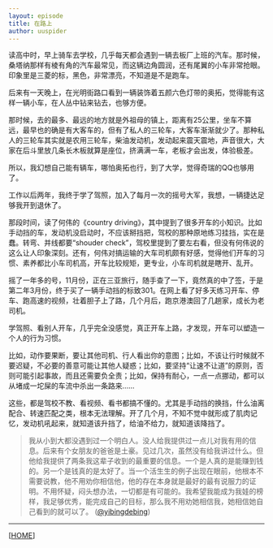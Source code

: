 ```yaml
---
layout: episode
title: 在路上
author: uuspider
---
```

读高中时，早上骑车去学校，几乎每天都会遇到一辆去板厂上班的汽车。那时候，桑塔纳那样有棱有角的汽车最常见，而这辆边角圆润，还有尾翼的小车非常抢眼。印象里是三菱的标，黑色，非常漂亮，不知道是不是跑车。

后来有一天晚上，在光明街路口看到一辆装饰着五颜六色灯带的奥拓，觉得能有这样一辆小车，在人丛中钻来钻去，也够方便。

那时候，去的最多、最远的地方就是外祖母的镇上，距离有25公里，坐车不算远，最早也的确是有大客车的，但有了私人的三轮车，大客车渐渐就少了。那种私人的三轮车其实就是农用三轮车，柴油发动机，发动起来震天震地，声音很大，大家在后斗里放几条长木板就算是座位，挤满满一车，老板才会出发，体验极差。

所以，我幻想自己能有辆车，哪怕奥拓也行，到了大学，觉得奇瑞的QQ也够用了。

工作以后两年，我终于学了驾照，加入了每月一次的摇号大军，我想，一辆捷达足够我开到退休了。

那段时间，读了何伟的《country driving》，其中提到了很多开车的小知识。比如手动挡的车，发动机没启动时，不应该掰挡把，驾校的那种原地练习挂挡，实在是蠢。转弯、并线都要“shouder check”，驾校里提到了要左右看，但没有何伟说的这么让人印象深刻。还有，何伟对搞运输的大车司机颇有好感，觉得他们开车的习惯、素养都比小车司机高，开车比较规矩，更专业，小车司机就是瞎开、乱开。

摇了一年多的号，11月份，正在三亚旅行，随手查了一下，竟然真的中了签，于是第二年3月份，终于买了一辆手动挡的标致301。在网上看了好多天练习开车、停车、跑高速的视频，壮着胆子上了路，几个月后，跑京港澳回了几趟家，成长为老司机。

学驾照、看别人开车，几乎完全没感觉，真正开车上路，才发现，开车可以塑造一个人的行为习惯。

比如，动作要果断，要让其他司机、行人看出你的意图；比如，不该让行时候就不要迟疑，不必要的善意可能让其他人疑惑；比如，要坚持“让速不让道”的原则，否则可能引起事故，而且还需要负全责；比如，保持有耐心，一点一点挪动，都可以从堵成一坨屎的车流中杀出一条路来……

这些，都是驾校不教、看视频、看书都搞不懂的。尤其是手动挡的换挡，什么油离配合、转速匹配之类，根本无法理解。开了几个月，不知不觉中就形成了肌肉记忆，发动机吼起来，就知道该升挡了，给油不给力，就知道该降挡了。




> 我从小到大都没遇到过一个明白人。没人给我提供过一点儿对我有用的信息。后来有个女朋友的爸爸是土豪。见过几次，虽然没有给我讲过什么。但他给我提供了两条我这辈子收到的最重要的信息。一个是人真的是能赚到钱的。另一个是钱真的是太好了。当一个活生生的例子出现在眼前，他根本不需要说教，他不用劝你相信他，他的存在本身就是最好的最有说服力的证明。不用怀疑，闷头想办法，一切都是有可能的。我希望我能成为我娃的榜样，我足够优秀，能完成自己的目标，那么我不用劝她相信我，她相信她自己看到的就可以了。 ([@yibingdebing][ref01])

***

[[HOME][episode]]

[episode]:http://about.uuspider.com/2019/06/02/episodeindex.html
[ref01]:https://twitter.com/yibingdebing/status/1461718011610501124
